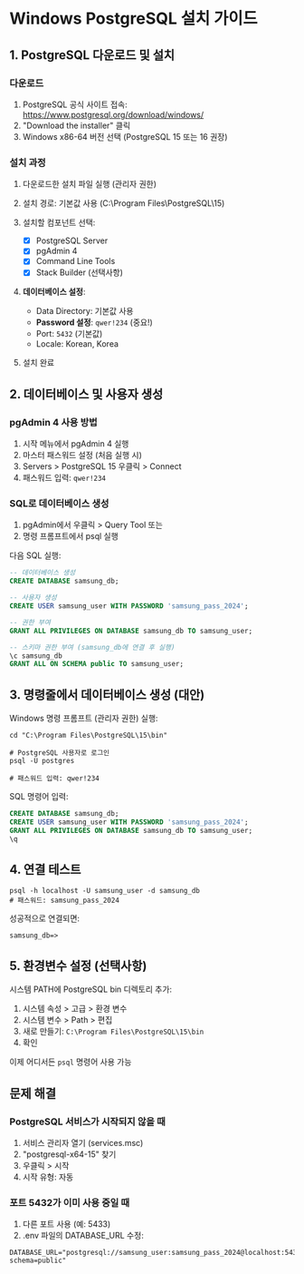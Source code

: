 # Windows PostgreSQL 설치 가이드

## 1. PostgreSQL 다운로드 및 설치

### 다운로드
1. PostgreSQL 공식 사이트 접속: https://www.postgresql.org/download/windows/
2. "Download the installer" 클릭
3. Windows x86-64 버전 선택 (PostgreSQL 15 또는 16 권장)

### 설치 과정
1. 다운로드한 설치 파일 실행 (관리자 권한)
2. 설치 경로: 기본값 사용 (C:\Program Files\PostgreSQL\15)
3. 설치할 컴포넌트 선택:
   - [x] PostgreSQL Server
   - [x] pgAdmin 4
   - [x] Command Line Tools
   - [x] Stack Builder (선택사항)

4. **데이터베이스 설정**:
   - Data Directory: 기본값 사용
   - **Password 설정**: `qwer!234` (중요!)
   - Port: `5432` (기본값)
   - Locale: Korean, Korea

5. 설치 완료

## 2. 데이터베이스 및 사용자 생성

### pgAdmin 4 사용 방법
1. 시작 메뉴에서 pgAdmin 4 실행
2. 마스터 패스워드 설정 (처음 실행 시)
3. Servers > PostgreSQL 15 우클릭 > Connect
4. 패스워드 입력: `qwer!234`

### SQL로 데이터베이스 생성
1. pgAdmin에서 우클릭 > Query Tool 또는
2. 명령 프롬프트에서 psql 실행

다음 SQL 실행:
```sql
-- 데이터베이스 생성
CREATE DATABASE samsung_db;

-- 사용자 생성
CREATE USER samsung_user WITH PASSWORD 'samsung_pass_2024';

-- 권한 부여
GRANT ALL PRIVILEGES ON DATABASE samsung_db TO samsung_user;

-- 스키마 권한 부여 (samsung_db에 연결 후 실행)
\c samsung_db
GRANT ALL ON SCHEMA public TO samsung_user;
```

## 3. 명령줄에서 데이터베이스 생성 (대안)

Windows 명령 프롬프트 (관리자 권한) 실행:

```batch
cd "C:\Program Files\PostgreSQL\15\bin"

# PostgreSQL 사용자로 로그인
psql -U postgres

# 패스워드 입력: qwer!234
```

SQL 명령어 입력:
```sql
CREATE DATABASE samsung_db;
CREATE USER samsung_user WITH PASSWORD 'samsung_pass_2024';
GRANT ALL PRIVILEGES ON DATABASE samsung_db TO samsung_user;
\q
```

## 4. 연결 테스트

```batch
psql -h localhost -U samsung_user -d samsung_db
# 패스워드: samsung_pass_2024
```

성공적으로 연결되면:
```
samsung_db=>
```

## 5. 환경변수 설정 (선택사항)

시스템 PATH에 PostgreSQL bin 디렉토리 추가:
1. 시스템 속성 > 고급 > 환경 변수
2. 시스템 변수 > Path > 편집
3. 새로 만들기: `C:\Program Files\PostgreSQL\15\bin`
4. 확인

이제 어디서든 `psql` 명령어 사용 가능

## 문제 해결

### PostgreSQL 서비스가 시작되지 않을 때
1. 서비스 관리자 열기 (services.msc)
2. "postgresql-x64-15" 찾기
3. 우클릭 > 시작
4. 시작 유형: 자동

### 포트 5432가 이미 사용 중일 때
1. 다른 포트 사용 (예: 5433)
2. .env 파일의 DATABASE_URL 수정:
```
DATABASE_URL="postgresql://samsung_user:samsung_pass_2024@localhost:5433/samsung_db?schema=public"
```